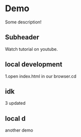 # Demo

Some description!

## Subheader

Watch tutorial on youtube.

## local development

1.open index.html in our browser.cd

## idk

3 updated    

## local d

another demo